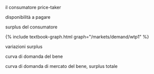 

il consumatore price-taker

disponibilità a pagare

surplus del consumatore


{% include textbook-graph.html graph="/markets/demand/wtp1" %}


variazioni surplus

curva di domanda del bene

curva di domanda di mercato del bene, surplus totale

